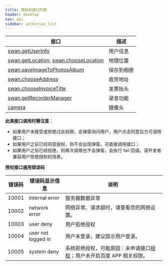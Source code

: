 ```yaml
---
title: 需授权接口列表
header: develop
nav: api
sidebar: authorize_list
---
```


 

|接口|	描述|
|---|---|
|[swan.getUserInfo](https://smartprogram.baidu.com/docs/develop/api/open/userinfo_swan-getUserInfo/)|	用户信息|
|[swan.getLocation](https://smartprogram.baidu.com/docs/develop/api/location/swan-getLocation/), [swan.chooseLocation](https://smartprogram.baidu.com/docs/develop/api/location/swan-chooseLocation/)|地理位置|
|[swan.saveImageToPhotosAlbum](https://smartprogram.baidu.com/docs/develop/api/media/image_swan-chooseImage/#swan-saveImageToPhotosAlbum/)|保存到相册|
|	[swan.chooseAddress](https://smartprogram.baidu.com/docs/develop/api/open/chooseaddress_swan-chooseAddress/)|	收货地址|
|[swan.chooseInvoiceTitle](https://smartprogram.baidu.com/docs/develop/api/open/swan-chooseInvoiceTitle/)	|发票抬头|
|	[swan.getRecorderManager](https://smartprogram.baidu.com/docs/develop/api/media/recorder_swan-getRecorderManager/)|	录音功能|
|	[camera](/develop/component/media_camera/)|	摄像头|


**此类接口调用时需注意**：
* 如果用户未接受或拒绝过此权限，会弹窗询问用户，用户点击同意后方可调用接口；
* 如果用户之前已经同意授权，则不会出现弹窗，可直接调用接口；
* 如果用户之前已经拒绝，则再次调用也不会弹窗，会执行 fail 回调。请开发者兼容用户拒绝授权的场景。

**授权接口通用错误码**

|错误码|错误码显示信息|说明|
|----|----|----|
|10001|internal error|服务器数据异常|
|10002|network error|网络异常、请求超时，请查看您的网络设置。|
|10003|user deny|用户拒绝授权|
|10004|user not logged in|用户未登录，建议提示用户登录。|
|10005|system deny|系统拒绝授权，可能原因：未申请接口[授权](https://smartprogram.baidu.com/docs/develop/api/open/authorize_set/)；用户未开启百度 APP 相关权限。|


